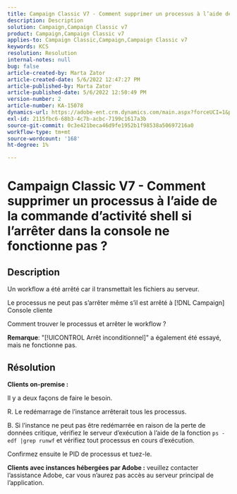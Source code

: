 ```yaml
---
title: Campaign Classic V7 - Comment supprimer un processus à l’aide de la commande d’activité shell si l’arrêter dans la console ne fonctionne pas ?
description: Description
solution: Campaign,Campaign Classic v7
product: Campaign,Campaign Classic v7
applies-to: Campaign Classic,Campaign,Campaign Classic v7
keywords: KCS
resolution: Resolution
internal-notes: null
bug: false
article-created-by: Marta Zator
article-created-date: 5/6/2022 12:47:27 PM
article-published-by: Marta Zator
article-published-date: 5/6/2022 12:50:49 PM
version-number: 2
article-number: KA-15078
dynamics-url: https://adobe-ent.crm.dynamics.com/main.aspx?forceUCI=1&pagetype=entityrecord&etn=knowledgearticle&id=9f0becab-3acd-ec11-a7b5-6045bd00dbbc
exl-id: 2115fbc6-68b3-4c7b-acbc-7199c1617a3b
source-git-commit: 0c3e421beca46d9fe1952b1f98538a50697216a0
workflow-type: tm+mt
source-wordcount: '168'
ht-degree: 1%

---
```


# Campaign Classic V7 - Comment supprimer un processus à l’aide de la commande d’activité shell si l’arrêter dans la console ne fonctionne pas ?

## Description


Un workflow a été arrêté car il transmettait les fichiers au serveur.

Le processus ne peut pas s’arrêter même s’il est arrêté à [!DNL Campaign] Console cliente

Comment trouver le processus et arrêter le workflow ?

<b>Remarque</b>: &quot;[!UICONTROL Arrêt inconditionnel]&quot; a également été essayé, mais ne fonctionne pas.


## Résolution


<b>Clients on-premise :</b>

Il y a deux façons de faire le besoin.

R. Le redémarrage de l’instance arrêterait tous les processus.

B. Si l’instance ne peut pas être redémarrée en raison de la perte de données critique, vérifiez le serveur d’exécution à l’aide de la fonction `ps -edf |grep runwf` et vérifiez tout processus en cours d’exécution.

Confirmez ensuite le PID de processus et tuez-le.

<b>Clients avec instances hébergées par Adobe :</b> veuillez contacter l’assistance Adobe, car vous n’aurez pas accès au serveur principal de l’application.
